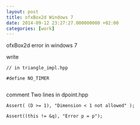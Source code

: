 ```yaml
---
layout: post
title: ofxBox2d Windows 7
date: 2014-09-12 23:27:27.000000000 +02:00
categories: [work]
---
```

<p>ofxBox2d error in windows 7</p>
<p>write </p>

<p><pre><code>// in triangle_impl.hpp<br />
#define NO_TIMER<br />
</code></pre></p>
<p>comment Two lines in dpoint.hpp</p>
<p><pre><code>Assert( (D >= 1), "Dimension &lt; 1 not allowed" );<br />
Assert((this != &amp;q), "Error p = p");</code></pre></p>
